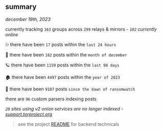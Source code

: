 
## summary
_december 19th, 2023_

currently tracking `163` groups across `299` relays & mirrors - _`102` currently online_

⏲ there have been `17` posts within the `last 24 hours`

🦈 there have been `182` posts within the `month of december`

🪐 there have been `1159` posts within the `last 90 days`

🏚 there have been `4497` posts within the `year of 2023`

🦕 there have been `9187` posts `since the dawn of ransomwatch`

there are `96` custom parsers indexing posts

_`20` sites using v2 onion services are no longer indexed - [support.torproject.org](https://support.torproject.org/onionservices/v2-deprecation/)_

> see the project [README](https://github.com/joshhighet/ransomwatch#ransomwatch--) for backend technicals

